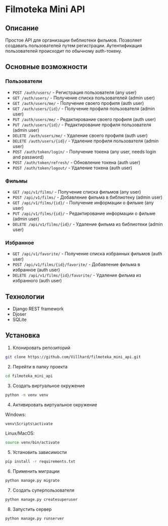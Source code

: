 # Filmoteka Mini API

## Описание
Простое API для организации библиотеки фильмов.
Позволяет создавать пользователей путем регистрации. Аутентификация пользователей происходит по обычному auth-токену.

## Основные возможности
### Пользователи
- `POST /auth/users/` - Регистрация пользователя (any user)
- `GET /auth/users/` - Получение списка пользователей (admin user)
- `GET /auth/users/me/` - Получение своего профиля (auth user)
- `GET /auth/users/{id}/` - Получение профиля пользователя (admin user)
- `PUT /auth/users/me/` - Редактирование своего профиля (auth user)
- `PUT /auth/users/{id}/` - Редактирование профиля пользователя (admin user)
- `DELETE /auth/users/me/` - Удаление своего профиля (auth user)
- `DELETE /auth/users/{id}/` - Удаление профиля пользователя (admin user)
- `POST /auth/token/login/` - Получение токена (any user, needs login and password)
- `POST /auth/token/refresh/` - Обновление токена (auth user)
- `POST /auth/token/logout/` - Удаление токена (auth user)

### Фильмы
- `GET /api/v1/films/` - Получение списка фильмов (any user)
- `POST /api/v1/films/` - Добавление фильма в библиотеку (admin user)
- `GET /api/v1/films/{id}/` - Получение информации о фильме (any user)
- `PUT /api/v1/films/{id}/` - Редактирование информации о фильме (admin user)
- `DELETE /api/v1/films/{id}/` - Удаление фильма из библиотеки (admin user)

### Избранное
- `GET /api/v1/favorite/` - Получение списка избранных фильмов (auth user)
- `POST /api/v1/films/{id}/favorite/` - Добавление фильма в избранное (auth user)
- `DELETE /api/v1/films/{id}/favorite/` - Удаление фильма из избранного (auth user)

## Технологии
- Django REST framework
- Djoser
- SQLite

## Установка
1. Клонировать репозиторий
```bash
git clone https://github.com/Villhard/filmoteka_mini_api.git
```
2. Перейти в папку проекта
```bash
cd filmoteka_mini_api
```
3. Создать виртуальное окружение
```bash
python -m venv venv
```
4. Активировать виртуальное окружение

Windows:
```bash
venv\Scripts\activate
```
Linux/MacOS:
```bash
source venv/bin/activate
```
5. Установить зависимости
```bash
pip install -r requirements.txt
```
6. Применить миграции
```bash
python manage.py migrate
```
7. Создать суперпользователя
```bash
python manage.py createsuperuser
```
8. Запустить сервер
```bash
python manage.py runserver
```